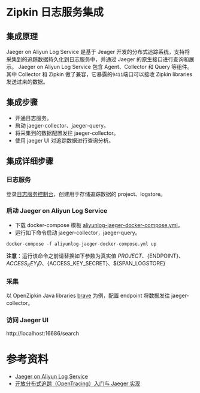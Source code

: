# Zipkin 日志服务集成

## 集成原理
Jaeger on Aliyun Log Service 是基于 Jeager 开发的分布式追踪系统，支持将采集到的追踪数据持久化到日志服务中，并通过 Jaeger 的原生接口进行查询和展示。
Jaeger on Aliyun Log Service 包含 Agent、Collector 和 Query 等组件。其中 Collector 和 Zipkin 做了兼容，它暴露的`9411`端口可以接收 Zipkin libraries 发送过来的数据。

## 集成步骤
* 开通日志服务。
* 启动 jaeger-collector、jaeger-query。
* 将采集到的数据配置发往 jaeger-collector。
* 使用 jaeger UI 对追踪数据进行查询分析。

## 集成详细步骤
### 日志服务
登录[日志服务控制台](https://sls.console.aliyun.com/#/)，创建用于存储追踪数据的 project、logstore。

### 启动 Jaeger on Aliyun Log Service
* 下载 docker-compose 模板 [aliyunlog-jaeger-docker-compose.yml](https://github.com/aliyun/aliyun-log-jaeger/blob/master/docker-compose/aliyunlog-jaeger-docker-compose.yml)。
* 运行如下命令启动 jaeger-collector，jaeger-query。
```
docker-compose -f aliyunlog-jaeger-docker-compose.yml up
```
**注意**：运行该命令之前请替换如下参数为真实值 ${PROJECT}、${ENDPOINT}、${ACCESS_KEY_ID}、${ACCESS_KEY_SECRET}、${SPAN_LOGSTORE}

### 采集
以 OpenZipkin Java libraries [brave](https://github.com/openzipkin/brave/tree/master/spring-beans) 为例，配置 endpoint 将数据发往 jaeger-collector。

### 访问 Jaeger UI
http://localhost:16686/search

# 参考资料
* [Jaeger on Aliyun Log Service](https://github.com/aliyun/aliyun-log-jaeger)
* [开放分布式追踪（OpenTracing）入门与 Jaeger 实现](https://yq.aliyun.com/articles/514488?spm=a2c4e.11153959.0.0.5a0447a2hNtH2h)

